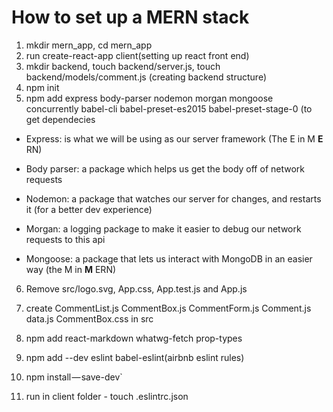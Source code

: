 # How to set up a MERN stack

1. mkdir mern_app, cd mern_app
2. run create-react-app client(setting up react front end)
3. mkdir backend, touch backend/server.js, touch backend/models/comment.js (creating backend structure)
4. npm init
5. npm add express body-parser nodemon morgan mongoose concurrently babel-cli babel-preset-es2015 babel-preset-stage-0 (to get dependecies
* Express: is what we will be using as our server framework (The E in M __E__ RN)

* Body parser: a package which helps us get the body off of network requests

* Nodemon: a package that watches our server for changes, and restarts it (for a better dev experience)

* Morgan: a logging package to make it easier to debug our network requests to this api

* Mongoose: a package that lets us interact with MongoDB in an easier way (the M in __M__ ERN)

6. Remove src/logo.svg, App.css, App.test.js and App.js

7. create  CommentList.js CommentBox.js CommentForm.js Comment.js data.js CommentBox.css in src

8. npm add react-markdown whatwg-fetch prop-types

9. npm add --dev eslint babel-eslint(airbnb eslint rules)

10. npm install — save-dev`

11. run in client folder - touch .eslintrc.json
